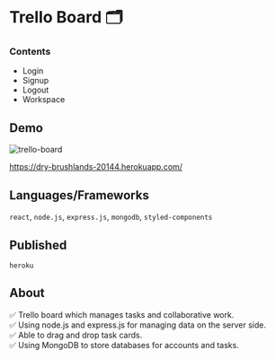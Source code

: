 # Trello Board 🗂

### Contents
- Login
- Signup
- Logout
- Workspace

## Demo

![trello-board](https://user-images.githubusercontent.com/88401910/170421478-8e7f680b-eb01-42fd-927b-ed05b1d02079.jpg)

https://dry-brushlands-20144.herokuapp.com/

## Languages/Frameworks

`react`, `node.js`, `express.js`, `mongodb`, `styled-components`

## Published

`heroku`

## About
:white_check_mark: Trello board which manages tasks and collaborative work.  
:white_check_mark: Using node.js and express.js for managing data on the server side.  
:white_check_mark: Able to drag and drop task cards.  
:white_check_mark: Using MongoDB to store databases for accounts and tasks.  

